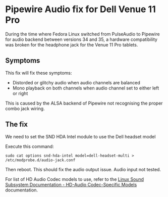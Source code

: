 # Pipewire Audio fix for Dell Venue 11 Pro

During the time where Fedora Linux switched from PulseAudio to Pipewire for audio backend between versions 34 and 35, a hardware compatibility was broken for the headphone jack for the Venue 11 Pro tablets.

## Symptoms

This fix will fix these symptoms:  

* Distorded or glitchy audio when audio channels are balanced
* Mono playback on both channels when audio channel set to either left or right  

This is caused by the ALSA backend of Pipewire not recognising the proper combo jack wiring.

## The fix

We need to set the SND HDA Intel module to use the Dell headset model

Execute this command:

```
sudo cat options snd-hda-intel model=dell-headset-multi > /etc/modprobe.d/audio-jack.conf
```

Then reboot. This should fix the audio output issue. Audio input not tested.

For list of HD Audio Codec models to use, refer to the [Linux Sound Subsystem Documentation - HD-Audio Codec-Specific Models](https://www.kernel.org/doc/html/latest/sound/hd-audio/models.html#alc22x-23x-25x-269-27x-28x-29x-and-vendor-specific-alc3xxx-models) documentation.


